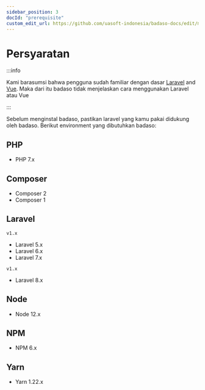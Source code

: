 ```yaml
---
sidebar_position: 3
docId: "prerequisite"
custom_edit_url: https://github.com/uasoft-indonesia/badaso-docs/edit/main/i18n/id/docusaurus-plugin-content-docs/current/getting-started/prerequisite.md
---
```


# Persyaratan

:::info

Kami barasumsi bahwa pengguna sudah familiar dengan dasar <a target="_blank" href="https://laravel.com/docs/5.8">Laravel</a> and <a target="_blank" href="https://vuejs.org/v2/guide/">Vue</a>. Maka dari itu badaso tidak menjelaskan cara menggunakan Laravel atau Vue

:::

Sebelum menginstal badaso, pastikan laravel yang kamu pakai didukung oleh badaso. Berikut environment yang dibutuhkan badaso:

## PHP

- PHP 7.x

## Composer

- Composer 2
- Composer 1

## Laravel

`v1.x`

- Laravel 5.x
- Laravel 6.x
- Laravel 7.x

`v1.x`

- Laravel 8.x

## Node

- Node 12.x

## NPM

- NPM 6.x

## Yarn

- Yarn 1.22.x

